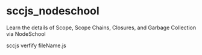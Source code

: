 # sccjs_nodeschool
Learn the details of Scope, Scope Chains, Closures, and Garbage Collection via NodeSchool

sccjs verfify fileName.js 
